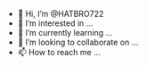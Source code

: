 - 👋 Hi, I’m @HATBRO722
- 👀 I’m interested in ...
- 🌱 I’m currently learning ...
- 💞️ I’m looking to collaborate on ...
- 📫 How to reach me ...

<!---
HATBRO722/HATBRO722 is a ✨ special ✨ repository because its `README.md` (this file) appears on your GitHub profile.
You can click the Preview link to take a look at your changes.
--->
